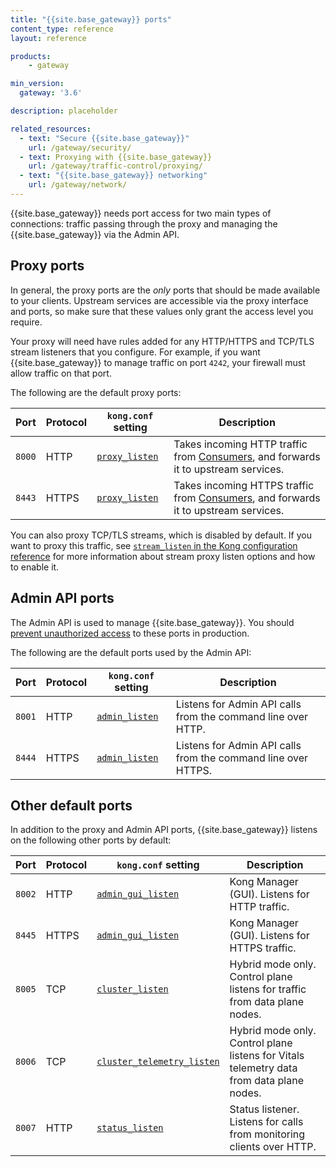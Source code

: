 ```yaml
---
title: "{{site.base_gateway}} ports"
content_type: reference
layout: reference

products:
    - gateway

min_version:
  gateway: '3.6'

description: placeholder

related_resources:
  - text: "Secure {{site.base_gateway}}"
    url: /gateway/security/
  - text: Proxying with {{site.base_gateway}}
    url: /gateway/traffic-control/proxying/
  - text: "{{site.base_gateway}} networking"
    url: /gateway/network/
---
```


{{site.base_gateway}} needs port access for two main types of connections: traffic passing through the proxy and managing the {{site.base_gateway}} via the Admin API.

## Proxy ports

In general, the proxy ports are the *only* ports that should be made available to your clients. Upstream services are accessible via the proxy interface and ports, so make sure that these values only grant the access level you require. 

Your proxy will need have rules added for any HTTP/HTTPS and TCP/TLS stream listeners that you configure. For example, if you want {{site.base_gateway}} to manage traffic on port `4242`, your firewall must allow traffic on that port.

The following are the default proxy ports:

| Port | Protocol | `kong.conf` setting | Description | 
|---------|---------|------------|------------|
| `8000` | HTTP     | [`proxy_listen`](/gateway/configuration/) | Takes incoming HTTP traffic from [Consumers](/gateway/entities/consumer/), and forwards it to upstream services. | 
| `8443` | HTTPS    | [`proxy_listen`](/gateway/configuration/) | Takes incoming HTTPS traffic from [Consumers](/gateway/entities/consumer/), and forwards it to upstream services. |

You can also proxy TCP/TLS streams, which is disabled by default. If you want to proxy this traffic, see [`stream_listen` in the Kong configuration reference](/gateway/configuration/) for more information about stream proxy listen options and how to enable it.

## Admin API ports

The Admin API is used to manage {{site.base_gateway}}. You should [prevent unauthorized access](/gateway/secure-the-admin-api/) to these ports in production.

The following are the default ports used by the Admin API:

| Port | Protocol | `kong.conf` setting | Description | 
|---------|---------|------------|------------|
| `8001` | HTTP     | [`admin_listen`](/gateway/configuration/) | Listens for Admin API calls from the command line over HTTP. | 
| `8444` | HTTPS    | [`admin_listen`](/gateway/configuration/) | Listens for Admin API calls from the command line over HTTPS. | 

## Other default ports

In addition to the proxy and Admin API ports, {{site.base_gateway}} listens on the following other ports by default:

| Port | Protocol | `kong.conf` setting | Description | 
|---------|---------|------------|------------|
| `8002` | HTTP     | [`admin_gui_listen`](/gateway/configuration/) | Kong Manager (GUI). Listens for HTTP traffic. | 
| `8445` | HTTPS    | [`admin_gui_listen`](/gateway/configuration/) | Kong Manager (GUI). Listens for HTTPS traffic. | 
| `8005` | TCP     | [`cluster_listen`](/gateway/configuration/) | Hybrid mode only. Control plane listens for traffic from data plane nodes. | 
| `8006` | TCP     | [`cluster_telemetry_listen`](/gateway/configuration/) | Hybrid mode only. Control plane listens for Vitals telemetry data from data plane nodes. | 
| `8007` | HTTP     | [`status_listen`](/gateway/configuration/) | Status listener. Listens for calls from monitoring clients over HTTP. | 

